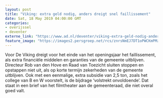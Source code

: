 ```yaml
---
layout: post
title: "Viking: extra geld nodig, anders dreigt snel faillissement"
date: Sat, 18 May 2019 04:00:00 GMT
categories: 
- overijssel 
- deventer 
externe_link: "https://www.ad.nl/deventer/viking-extra-geld-nodig-anders-dreigt-snel-faillissement~a7ab23c9/"
feature_image: "https://images2.persgroep.net/rcs/znrsNmEJ7DT1oPWCKmPMzE7WisA/diocontent/144155002/_fitwidth/400/?appId=21791a8992982cd8da851550a453bd7f&quality=0.7"
---
```


Voor De Viking dreigt voor het einde van het openingsjaar het faillissement, als extra financiële middelen en garanties van de gemeente uitblijven. Directeur Rob van den Hove en Raad van Toezicht sluiten stoppen en opstappen niet uit, als op korte termijn zekerheden van de gemeente uitblijven. Ook met een eenmalige, extra subsidie van 2,5 ton, zoals het college van B en W voorstelt, is de bijdrage ‘volstrekt onvoldoende’. Dat staat in een brief van het filmtheater aan de gemeenteraad, die niet overal goed valt.
